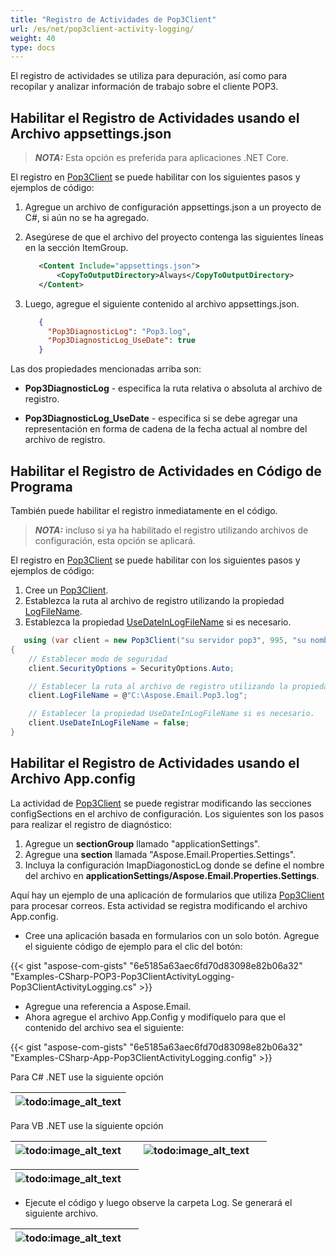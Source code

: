 ```yaml
---
title: "Registro de Actividades de Pop3Client"
url: /es/net/pop3client-activity-logging/
weight: 40
type: docs
---
```


El registro de actividades se utiliza para depuración, así como para recopilar y analizar información de trabajo sobre el cliente POP3.

## **Habilitar el Registro de Actividades usando el Archivo appsettings.json**

> **_NOTA:_** Esta opción es preferida para aplicaciones .NET Core.

El registro en [Pop3Client](https://reference.aspose.com/email/net/aspose.email.clients.pop3/pop3client/) se puede habilitar con los siguientes pasos y ejemplos de código:

1. Agregue un archivo de configuración appsettings.json a un proyecto de C#, si aún no se ha agregado.
2. Asegúrese de que el archivo del proyecto contenga las siguientes líneas en la sección ItemGroup.

   ```xml
      <Content Include="appsettings.json">
          <CopyToOutputDirectory>Always</CopyToOutputDirectory>
      </Content>
   ```

3. Luego, agregue el siguiente contenido al archivo appsettings.json.

   ```json
      {
        "Pop3DiagnosticLog": "Pop3.log",
        "Pop3DiagnosticLog_UseDate": true
      }
   ```

Las dos propiedades mencionadas arriba son:

- **Pop3DiagnosticLog** - especifica la ruta relativa o absoluta al archivo de registro.

- **Pop3DiagnosticLog_UseDate** - especifica si se debe agregar una representación en forma de cadena de la fecha actual al nombre del archivo de registro.

## **Habilitar el Registro de Actividades en Código de Programa**

También puede habilitar el registro inmediatamente en el código.

> **_NOTA:_** incluso si ya ha habilitado el registro utilizando archivos de configuración, esta opción se aplicará.

El registro en [Pop3Client](https://reference.aspose.com/email/net/aspose.email.clients.pop3/pop3client/) se puede habilitar con los siguientes pasos y ejemplos de código:

1. Cree un [Pop3Client](https://reference.aspose.com/email/net/aspose.email.clients.pop3/pop3client/).
2. Establezca la ruta al archivo de registro utilizando la propiedad [LogFileName](https://reference.aspose.com/email/net/aspose.email.clients/emailclient/logfilename/).
3. Establezca la propiedad [UseDateInLogFileName](https://reference.aspose.com/email/net/aspose.email.clients/emailclient/usedateinlogfilename/) si es necesario.

```cs
   using (var client = new Pop3Client("su servidor pop3", 995, "su nombre de usuario", "su contraseña"))
{
    // Establecer modo de seguridad
    client.SecurityOptions = SecurityOptions.Auto;

    // Establecer la ruta al archivo de registro utilizando la propiedad LogFileName.
    client.LogFileName = @"C:\Aspose.Email.Pop3.log";

    // Establecer la propiedad UseDateInLogFileName si es necesario.
    client.UseDateInLogFileName = false;
}
```

## **Habilitar el Registro de Actividades usando el Archivo App.config**

La actividad de [Pop3Client](https://reference.aspose.com/email/net/aspose.email.clients.pop3/pop3client/) se puede registrar modificando las secciones configSections en el archivo de configuración. Los siguientes son los pasos para realizar el registro de diagnóstico:

1. Agregue un **sectionGroup** llamado "applicationSettings".
1. Agregue una **section** llamada "Aspose.Email.Properties.Settings".
1. Incluya la configuración ImapDiagonosticLog donde se define el nombre del archivo en **applicationSettings/Aspose.Email.Properties.Settings**.

Aquí hay un ejemplo de una aplicación de formularios que utiliza [Pop3Client](https://reference.aspose.com/email/net/aspose.email.clients.pop3/pop3client/) para procesar correos. Esta actividad se registra modificando el archivo App.config.

- Cree una aplicación basada en formularios con un solo botón. Agregue el siguiente código de ejemplo para el clic del botón:

{{< gist "aspose-com-gists" "6e5185a63aec6fd70d83098e82b06a32" "Examples-CSharp-POP3-Pop3ClientActivityLogging-Pop3ClientActivityLogging.cs" >}}

- Agregue una referencia a Aspose.Email.
- Ahora agregue el archivo App.Config y modifíquelo para que el contenido del archivo sea el siguiente:

{{< gist "aspose-com-gists" "6e5185a63aec6fd70d83098e82b06a32" "Examples-CSharp-App-Pop3ClientActivityLogging.config" >}}

Para C# .NET use la siguiente opción

|![todo:image_alt_text](pop3client-activity-logging_1.png)|
| :- |
Para VB .NET use la siguiente opción

|![todo:image_alt_text](pop3client-activity-logging_1.png)| |![todo:image_alt_text](pop3client-activity-logging_3.png)| |
| :- | :- | :- | :- |

|![todo:image_alt_text](pop3client-activity-logging_4.png)| |
| :- | :- |

- Ejecute el código y luego observe la carpeta Log. Se generará el siguiente archivo.

|![todo:image_alt_text](pop3client-activity-logging_5.png)| |
| :- | :- |